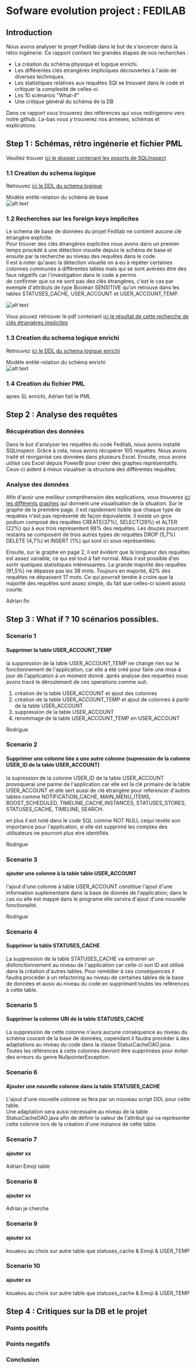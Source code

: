 # Sofware evolution project : FEDILAB

## Introduction
Nous avons analyser le projet Fedilab dans le but de s'excercer dans la rétro ingénerie.
Ce rapport contient les grandes étapes de nos recherches : 
- La création du schéma physique et logique enrichi.
- Les différentes clés etrangères impliciques découvertes à l'aide de diverses techniques.
- Les statistiques relatives aux requêtes SQl se trouvant dans le code et critiquer la complexité de celles-ci
- Les 10 scénarios "What-if"
- Une critique général du schéma de la DB

Dans ce rapport vous trouverez des références qui vous redirigerons vers notre github. La-bas vous y trouverez nos annexes, schémas et explications.


## Step 1 : Schémas, rétro ingénerie et fichier PML

Veuillez trouver [ici le dossier contenant les exports de SQLInspect](https://github.com/DepaepeAdrian/Fedilab-Project/tree/main/Annexes/Step%201/export_SQLInspect)

### 1.1 Creation du schema logique
Retrouvez [ici le DDL du schema logique](https://github.com/DepaepeAdrian/Fedilab-Project/blob/main/Annexes/Step%201/fedilabSQLlite_DDL_Logical_Schema.sql)

Modèle entité-relation du schéma de base <br/>
![alt text](https://github.com/DepaepeAdrian/Fedilab-Project/blob/main/Annexes/Step%201/ER_diagram.jpg?raw=true)

### 1.2 Recherches sur les foreign keys implicites
Le schema de base de données du projet Fedilab ne contient aucune clé étrangère explicite. <br/>
Pour trouver des clés étrangères explicites nous avons dans un premier temps procédé à une détection visuelle depuis le schéma de base et ensuite par la recherche au niveau des requêtes dans le code. <br/>
Il est à noter qu'avec la détection visuelle on a eu à repéter certaines colonnes communes à différentes tables mais qui se sont avérées être des faux négatifs car l'investigation dans le code a permis <br/>
de confirmer que ce ne sont pas des clés étrangères, c'est le cas par exemple d'attributs de type Boolean SENSITIVE qu'on retrouve dans les tables STATUSES_CACHE, USER_ACCOUNT et USER_ACCOUNT_TEMP.

![alt text](https://github.com/DepaepeAdrian/Fedilab-Project/blob/main/Annexes/Step%201/Schema-enriched_by_implicit_FKs.JPG?raw=true)

Vous pouvez retrouver le pdf contenant [ici le résultat de cette recherche de clés étrangères implicites](https://github.com/DepaepeAdrian/Fedilab-Project/blob/main/Annexes/Step%201/Schema-enriched_by_implicit_FKs.pdf)

### 1.3 Creation du schema logique enrichi
Retrouvez [ici le DDL du schema logique enrichi](https://github.com/DepaepeAdrian/Fedilab-Project/blob/main/Annexes/Step%201/fedilabSQLlite_DDL_Logical_Schema_enriched.sql)  <br/>

Modèle entité-relation du schéma enrichi <br/>
![alt text](https://github.com/DepaepeAdrian/Fedilab-Project/blob/main/Annexes/Step%201/ER_diagram_enriched.jpg?raw=true)

### 1.4 Creation du fichier PML
 apres SL enrichi, Adrian fait le PML 
## Step 2 : Analyse des requêtes

### Récupération des données
Dans le but d'analyser les requêtes du code Fedilab, nous avons installé SQLinspect.
Grâce à cela, nous avons récupérer  105 requêtes. Nous avons traité  et réorganisé ces données dans plusieurs Excel. Ensuite, nous avons utilisé ces Excel depuis PowerBi pour créer des graphes représentatifs.
Ceux-ci aident à mieux visualiser la structure des différentes requêtes.

### Analyse des données

Afin d'avoir une meilleur compréhension des explications, vous trouverez [ici les différents graphes](https://github.com/DepaepeAdrian/Fedilab-Project/blob/main/Annexes/Step%202/Query_Statistics_Schema%20.pdf) qui donnent une visualisation de la situation.
Sur le graphe de la première page, il est rapidement lisible que chaque type de requêtes n'est pas représenté de façon équivalente.
Il existe un gros podium composé des requêtes CREATE(37%), SELECT(29%) et ALTER (22%) qui à eux trois représentent 88% des requêtes.
Les douzes pourcent restants se composent de trois autres types de requêtes DROP (5,7%) DELETE (4,7%) et INSERT (1%) qui sont ici sous représentées.

Ensuite, sur le graphe en page 2, il est évident que la longueur des requêtes est assez variable, ce qui est tout à fait normal.
Mais il est possible d'en sortir quelques statistiques intéressantes.
La grande majorité des requêtes (91,5%) ne dépasse pas les 38 mots. Toujours en majorité, 62% des requêtes ne dépassent 17 mots.
Ce qui pourrait tendre à croire que la majorité des requêtes sont assez simple, du fait que celles-ci soient assez courte.

Adrian fin

## Step 3 : What if ? 10 scénarios possibles.

### Scenario 1 

#### Supprimer la table USER_ACCOUNT_TEMP
la suppression de la table USER_ACCOUNT_TEMP ne change rien sur le fonctionnement de l'application; car elle a été créé pour faire une mise à jour de l'application à un moment donné.
après analyse des requettes nous avons tracé le déroulement de ces operations comme suit.
1) création de la table  USER_ACCOUNT et ajout des colonnes
2) création de la table USER_ACCOUNT_TEMP et ajout de colonnes à partir de la table USER_ACCOUNT
3) suppression de la table USER_ACCOUNT
4) renommage de la table USER_ACCOUNT_TEMP en USER_ACCOUNT


Rodrigue


### Scenario 2

 
#### Supprimer une colonne liée a une autre colonne (supression de la colonne USER_ID de la table USER_ACCOUNT)

la supression de la colonne USER_ID de la table USER_ACCOUNT provoquerai une panne de l'application car elle est la clé primaire de la table USER_ACCOUNT et elle sert aussi de clé étrangère pour referencer d'autres tables comme NOTIFICATION_CACHE, MAIN_MENU_ITEMS, BOOST_SCHEDULED, TIMELINE_CACHE,INSTANCES, STATUSES_STORES, STATUSES_CACHE, TIMELINE, SEARCH.

en plus il est noté dans le code SQL comme NOT NULL cequi revèle son importance pour l'application, si elle est supprimé les comptes des utilisateurs ne pourront plus etre identifiés.

Rodrigue

### Scenario 3
 
#### ajouter une colonne à la table table USER_ACCOUNT

l'ajout d'une colonne à table USER_ACCOUNT constitue l'ajout d'une information suplementaire dans la base de donnée de l'application; 
dans le cas ou elle est mappé dans le programe elle servira d'ajout d'une nouvelle fonctionalité.

Rodrigue 

### Scenario 4
 
#### Supprimer la table STATUSES_CACHE
La suppression de la table STATUSES_CACHE va entrainer un disfonctionnement au niveau de l'application car celle-ci son ID est utilisé dans la création d'autres tables.
Pour remédier à ces conséquences il faudra procéder à un refactoring au niveau de certaines tables de la base de données et aussi au niveau du code en supprimant toutes les reférences à cette table.

### Scenario 5
 
#### Supprimer la colonne URI de la table STATUSES_CACHE
La suppression de cette colonne n'aura aucune conséquence au niveau du schéma courant de la base de données, cependant il faudra procéder à des adaptations au niveau du code dans la classe StatusCacheDAO.java.<br/>
Toutes les références à cette colonnes devront être supprimées pour éviter des erreurs du genre NullpointerException.

### Scenario 6
 
#### Ajouter une nouvelle colonne dans la table STATUSES_CACHE
L'ajout d'une nouvelle colonne se fera par un nouveau script DDL pour cette table.<br/>
Une adaptation sera aussi nécessaire au niveau de la table StatusCacheDAO.java afin de définir la valeur de l'attribut qui va représenter cette colonne lors de la création d'une instance de cette table.

### Scenario 7
 
#### ajouter xx
Adrian Emoji table

### Scenario 8
 
#### ajouter xx
Adrian je cherche

### Scenario 9
 
#### ajouter xx
kouakou au choix sur autre table que statuses_cache &  Emoji  & USER_TEMP

### Scenario 10
 
#### ajouter xx
kouakou au choix sur autre table que statuses_cache &  Emoji  & USER_TEMP






##  Step 4 : Critiques sur la DB et le projet 

### Points positifs

### Points negatifs

### Conclusion

